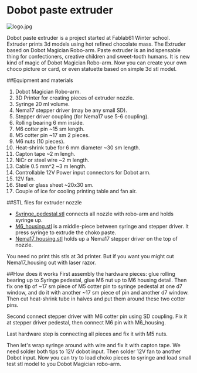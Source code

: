 <h1>Dobot paste extruder</h1>

![logo.jpg](https://github.com/FabLab61/Dobot_Paste_Extruder/IMG_1055.JPG)

Dobot paste extruder is a project started at Fablab61 Winter school. 
Extruder prints 3d models using hot refined chocolate mass. The Extruder based on Dobot Magician Robo-arm. 
Paste extruder is an indispensable thing for confectioners, creative children and sweet-tooth humans. It is new kind of magic of Dobot Magician Robo-arm. Now you can create your own choco picture or card, or even statuette based on simple 3d stl model.

##Equipment and materials
1. Dobot Magician Robo-arm.
2. 3D Printer for creating pieces of extruder nozzle.
3. Syringe 20 ml volume.
3. Nema17 stepper driver (may be any small SD).
4. Stepper driver coupling (for Nema17 use 5-6 coupling).
5. Rolling bearing 6 mm inside.
3. М6 cotter pin ~15 sm length.
8. M5 cotter pin ~17 sm 2 pieces.
4. M6 nuts (10 pieces).
5. Heat-shrink tube for 6 mm diameter ~30 sm length.
10. Capton tape ~2 m lengh.
11. NiCr or steel wire ~2 m length.
12. Cable 0.5 mm^2 ~3 m length.
13. Controllable 12V Power input connectors for Dobot arm.
14. 12V fan.
15. Steel or glass sheet ~20x30 sm.
15. Couple of ice for cooling printing table and fan air.

##STL files for extruder nozzle

- [Syringe_pedestal.stl](http://my-files.ru/t19ojn) connects all nozzle with robo-arm and holds syringe up.
- [M6_housing.stl](http://my-files.ru/6xgr6z) is a middle-piece between syringe and stepper driver. It press syringe to extrude the choko paste.
- [Nema17_housing.stl](http://my-files.ru/4q1g3h) holds up a Nema17 stepper driver on the top of nozzle.

You need no print this stls at 3d printer. But if you want you might cut Nema17_housing out with laser razor.

##How does it works
First assembly the hardware pieces: glue rolling bearing up to Syringe pedestal, glue M6 nut up to M6 housing detail. Then fix  one tip of ~17 sm piece of M5 cotter pin to syringe pedestal at one d7 window, and do it with another ~17 sm piece of pin and another d7 window. 
Then cut heat-shrink tube in halves and put them around these two cotter pins.

Second connect stepper driver with M6 cotter pin using SD coupling. Fix it at stepper driver pedestal, then connect M6 pin with M6_housing.

Last hardware step is connecting all pieces and fix it with M5 nuts.

Then let's wrap syringe around with wire and fix it with capton tape. We need solder both tips to 12V dobot input. Then solder 12V fan to another Dobot input. Now you can try to load choko pieces to syringe and load small test stl model to you Dobot Magician robo-arm.

